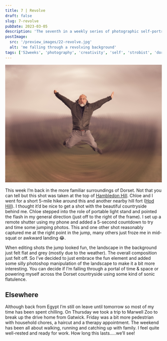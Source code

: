 ```yaml
---
title: 7 | Revolve
draft: false
slug: 7-revolve
pubDate: 2023-03-05
description: 'The seventh in a weekly series of photographic self-portraits of Stuart Mackenzie. This week I cannot decide if I appear to be falling or flying!'
postImage:
  src: '/preview_images/22-revolve.jpg'
  alt: 'me falling through a revolving background'
tags: ['52weeks', 'photography', 'creativity', 'self', 'strobist', 'dorset']
---
```


![Stu appears to be falling center frame into some kind of spirally revolving portal!](../post_images/52weeks/52_2023_7_FULL.jpg)

This week I’m back in the more familiar surroundings of Dorset. Not that you can tell but this shot was taken at the top of [Hambledon Hill](https://www.nationaltrust.org.uk/visit/dorset/hambledon-hill). Chloe and I went for a short 5-mile hike around this and another nearby hill fort ([Hod Hill](https://www.nationaltrust.org.uk/visit/dorset/hod-hill)). I thought it’d be nice to get a shot with the beautiful countryside behind me. Chloe stepped into the role of portable light stand and pointed the flash in my general direction (just off to the right of the frame). I set up a remote shutter using my phone and added a 5-second countdown to try and time some jumping photos. This and one other shot reasonably captured me at the right point in the jump, many others just froze me in mid-squat or awkward landing 😂.

When editing shots the jump looked fun, the landscape in the background just felt flat and grey (mostly due to the weather). The overall composition just felt off. So I’ve decided to just embrace the fun element and added some silly photoshop manipulation of the landscape to make it a bit more interesting. You can decide if I’m falling through a portal of time & space or powering myself across the Dorset countryside using some kind of sonic flatulence.

## Elsewhere

Although back from Egypt I’m still on leave until tomorrow so most of my time has been spent chilling. On Thursday we took a trip to Marwell Zoo to break up the drive home from Gatwick. Friday was a bit more pedestrian with household chores, a haircut and a therapy appointment. The weekend has been all about walking, running and catching up with family. I feel quite well-rested and ready for work. How long this lasts…..we’ll see!
